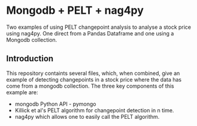# Mongodb + PELT + nag4py
Two examples of using PELT changepoint analysis to analyse a stock price using nag4py.
One direct from a Pandas Dataframe and one using a Mongodb collection.

## Introduction
This repository containts several files, which, when combined, give an example of detecting changepoints in a stock price where the data has come from a mongodb collection.
The three key components of this example are:
* mongodb Python API - pymongo
* Killick et al's PELT algorithm for changepoint detection in n time.
* nag4py which allows one to easily call the PELT algorithm.
